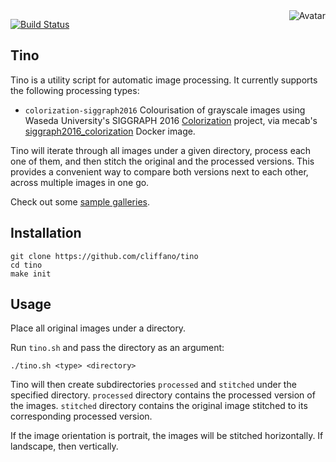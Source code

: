 <img align="right" src="https://raw.github.com/cliffano/tino/master/avatar.jpg" alt="Avatar"/>

[![Build Status](https://img.shields.io/travis/cliffano/tino.svg)](http://travis-ci.org/cliffano/tino)
<br/>

Tino
----

Tino is a utility script for automatic image processing. It currently supports the following processing types:

* `colorization-siggraph2016`
Colourisation of grayscale images using Waseda University's SIGGRAPH 2016 [Colorization](http://hi.cs.waseda.ac.jp/~iizuka/projects/colorization/en/) project, via mecab's [siggraph2016_colorization](https://hub.docker.com/r/mecab/siggraph2016_colorization/) Docker image.

Tino will iterate through all images under a given directory, process each one of them, and then stitch the original and the processed versions. This provides a convenient way to compare both versions next to each other, across multiple images in one go.

Check out some [sample galleries](https://au.pinterest.com/pakkunbot/).

Installation
------------

    git clone https://github.com/cliffano/tino
    cd tino
    make init

Usage
-----

Place all original images under a directory.

Run `tino.sh` and pass the directory as an argument:

    ./tino.sh <type> <directory>

Tino will then create subdirectories `processed` and `stitched` under the specified directory.
`processed` directory contains the processed version of the images.
`stitched` directory contains the original image stitched to its corresponding processed version.

If the image orientation is portrait, the images will be stitched horizontally. If landscape, then vertically.

